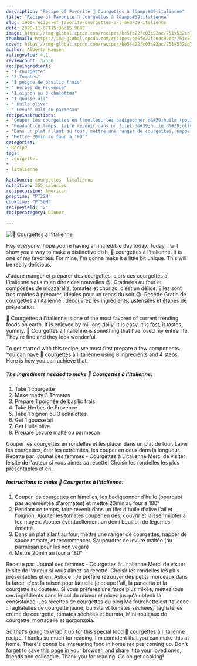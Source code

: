 ```yaml
---
description: "Recipe of Favorite 🌺 Courgettes à l&amp;#39;italienne"
title: "Recipe of Favorite 🌺 Courgettes à l&amp;#39;italienne"
slug: 1900-recipe-of-favorite-courgettes-a-l-and-39-italienne
date: 2020-11-07T15:36:15.968Z
image: https://img-global.cpcdn.com/recipes/be5fe22fc03c92ac/751x532cq70/🌺-courgettes-a-litalienne-photo-principale-de-la-recette.jpg
thumbnail: https://img-global.cpcdn.com/recipes/be5fe22fc03c92ac/751x532cq70/🌺-courgettes-a-litalienne-photo-principale-de-la-recette.jpg
cover: https://img-global.cpcdn.com/recipes/be5fe22fc03c92ac/751x532cq70/🌺-courgettes-a-litalienne-photo-principale-de-la-recette.jpg
author: Alberta Hansen
ratingvalue: 4.1
reviewcount: 37556
recipeingredient:
- "1 courgette"
- "3 Tomates"
- "1 poigne de basilic frais"
- " Herbes de Provence"
- "1 oignon ou 3 chalottes"
- "1 gousse ail"
- " Huile olive"
- " Levure malt ou parmesan"
recipeinstructions:
- "Couper les courgettes en lamelles, les badigeonner d&#39;huile (pourquoi pas agrémentée d&#39;aromates) et mettre 20min au four a 180°"
- "Pendant ce temps, faire revenir dans un filet d&#39;huile d&#39;olive l&#39;ail et l&#39;oignon. Ajouter les tomates couper en dés, couvrir et laisser mijoter à feu moyen. Ajouter éventuellement un demi bouillon de légumes émietté."
- "Dans un plat allant au four, mettre une ranger de courgettes, napper de sauce tomate, et recommencer. Saupoudrer de levure maltée (ou parmesan pour les non vegan)"
- "Mettre 20min au four a 180°"
categories:
- Recipe
tags:
- courgettes
- 
- litalienne

katakunci: courgettes  litalienne 
nutrition: 255 calories
recipecuisine: American
preptime: "PT22M"
cooktime: "PT50M"
recipeyield: "2"
recipecategory: Dinner

---
```



![🌺 Courgettes à l&#39;italienne](https://img-global.cpcdn.com/recipes/be5fe22fc03c92ac/751x532cq70/🌺-courgettes-a-litalienne-photo-principale-de-la-recette.jpg)

Hey everyone, hope you're having an incredible day today. Today, I will show you a way to make a distinctive dish, 🌺 courgettes à l&#39;italienne. It is one of my favorites. For mine, I'm gonna make it a little bit unique. This will be really delicious.

J&#39;adore manger et préparer des courgettes, alors ces courgettes à l&#39;italienne vous m&#39;en direz des nouvelles 😉. Gratinées au four et composées de mozzarella, tomates et chorizo, c&#39;est un délice. Elles sont très rapides à préparer, idéales pour un repas du soir 😉. Recette Gratin de courgettes à l&#39;italienne : découvrez les ingrédients, ustensiles et étapes de préparation.

🌺 Courgettes à l&#39;italienne is one of the most favored of current trending foods on earth. It is enjoyed by millions daily. It is easy, it is fast, it tastes yummy. 🌺 Courgettes à l&#39;italienne is something that I've loved my entire life. They're fine and they look wonderful.


To get started with this recipe, we must first prepare a few components. You can have 🌺 courgettes à l&#39;italienne using 8 ingredients and 4 steps. Here is how you can achieve that.

<!--inarticleads1-->

##### The ingredients needed to make 🌺 Courgettes à l&#39;italienne:

1. Take 1 courgette
1. Make ready 3 Tomates
1. Prepare 1 poignée de basilic frais
1. Take  Herbes de Provence
1. Take 1 oignon ou 3 échalottes
1. Get 1 gousse ail
1. Get  Huile olive
1. Prepare  Levure malté ou parmesan


Couper les courgettes en rondelles et les placer dans un plat de four. Laver les courgettes, ôter les extrémités, les couper en deux dans la longueur. Recette par: Jounal des femmes - Courgettes à L&#39;italienne Merci de visiter le site de l&#39;auteur si vous aimez sa recette! Choisir les rondelles les plus présentables et en. 

<!--inarticleads2-->

##### Instructions to make 🌺 Courgettes à l&#39;italienne:

1. Couper les courgettes en lamelles, les badigeonner d&#39;huile (pourquoi pas agrémentée d&#39;aromates) et mettre 20min au four a 180°
1. Pendant ce temps, faire revenir dans un filet d&#39;huile d&#39;olive l&#39;ail et l&#39;oignon. Ajouter les tomates couper en dés, couvrir et laisser mijoter à feu moyen. Ajouter éventuellement un demi bouillon de légumes émietté.
1. Dans un plat allant au four, mettre une ranger de courgettes, napper de sauce tomate, et recommencer. Saupoudrer de levure maltée (ou parmesan pour les non vegan)
1. Mettre 20min au four a 180°


Recette par: Jounal des femmes - Courgettes à L&#39;italienne Merci de visiter le site de l&#39;auteur si vous aimez sa recette! Choisir les rondelles les plus présentables et en. Astuce : Je préfère retrouver des petits morceaux dans la farce, c&#39;est la raison pour laquelle je coupe l&#39;ail, la pancetta et la courgette au couteau. Si vous préférez une farce plus mixée, mettez tous ces ingrédients dans le bol du mixeur et mixez jusqu&#39;à obtenir la consistance. Les recettes de courgettes du blog Ma fourchette est italienne : Tagliatelles de courgette jaune, burrata et tomates séchées, Tagliatelles crème de courgette, tomates séchées et burrata, Mini-rouleaux de courgette, mortadelle et gorgonzola. 

So that's going to wrap it up for this special food 🌺 courgettes à l&#39;italienne recipe. Thanks so much for reading. I'm confident that you can make this at home. There's gonna be interesting food in home recipes coming up. Don't forget to save this page in your browser, and share it to your loved ones, friends and colleague. Thank you for reading. Go on get cooking!
